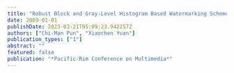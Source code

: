 ```yaml
---
title: "Robust Block and Gray-Level Histogram Based Watermarking Scheme"
date: 2009-01-01
publishDate: 2023-03-21T05:09:23.942257Z
authors: ["Chi-Man Pun", "Xiaochen Yuan"]
publication_types: ["1"]
abstract: ""
featured: false
publication: "*Pacific-Rim Conference on Multimedia*"
---
```


